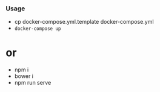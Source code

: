 ### Usage

- cp docker-compose.yml.template docker-compose.yml
- `docker-compose up`


# or

- npm i 
- bower i
- npm run serve

